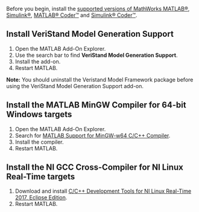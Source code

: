 
Before you begin, install the [supported versions of MathWorks
MATLAB®](./Compatibility-Considerations),
[Simulink®](https://www.mathworks.com/products/simulink.html), [MATLAB®
Coder™](https://www.mathworks.com/products/matlab-coder.html) and
[Simulink®
Coder™](https://www.mathworks.com/products/simulink-coder.html).

## Install VeriStand Model Generation Support

1.  Open the MATLAB Add-On Explorer.
2.  Use the search bar to find **VeriStand Model Generation Support**.
3.  Install the add-on.
4.  Restart MATLAB.

**Note:** You should uninstall the Veristand Model Framework package
before using the VeriStand Model Generation Support add-on.

## Install the MATLAB MinGW Compiler for 64-bit Windows targets

1.  Open the MATLAB Add-On Explorer.
2.  Search for [MATLAB Support for MinGW-w64 C/C++
    Compiler](https://www.mathworks.com/matlabcentral/fileexchange/52848-matlab-support-for-mingw-w64-c-c-compiler).
3.  Install the compiler.
4.  Restart MATLAB.

## Install the NI GCC Cross-Compiler for NI Linux Real-Time targets

1.  Download and install [C/C++ Development Tools for NI Linux Real-Time
    2017, Eclipse
    Edition](https://www.ni.com/en-us/support/downloads/software-products/download.c-c---development-tools.html#333407).
2.  Restart MATLAB.
